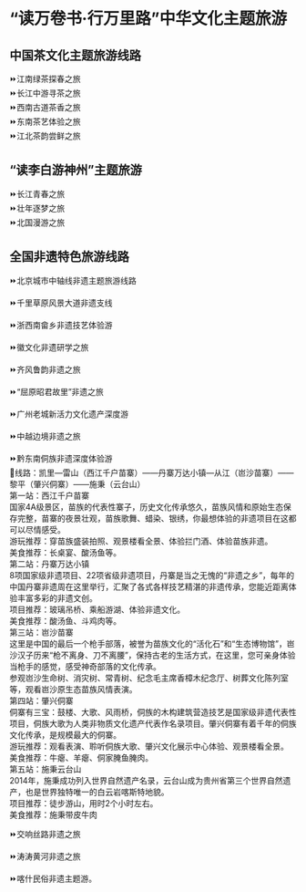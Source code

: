 # “读万卷书·行万里路”中华文化主题旅游  
## 中国茶文化主题旅游线路  

⏩江南绿茶探春之旅  
⏩长江中游寻茶之旅  
⏩西南古道茶香之旅  
⏩东南茶艺体验之旅  
⏩江北茶韵尝鲜之旅  

## “读李白游神州”主题旅游  
⏩长江青春之旅  
⏩壮年逐梦之旅  
⏩北国漫游之旅  

## 全国非遗特色旅游线路  
⏩北京城市中轴线非遗主题旅游线路  

⏩千里草原风景大道非遗支线  

⏩浙西南畲乡非遗技艺体验游  

⏩徽文化非遗研学之旅  

⏩齐风鲁韵非遗之旅  

⏩“屈原昭君故里”非遗之旅  

⏩广州老城新活力文化遗产深度游  

⏩中越边境非遗之旅  

⏩黔东南侗族非遗深度体验游  
🔸线路：凯里—雷山（西江千户苗寨）——丹寨万达小镇—从江（岜沙苗寨）——黎平（肇兴侗寨）——施秉（云台山）  
第一站：西江千户苗寨  
国家4A级景区，苗族的代表性寨子，历史文化传承悠久，苗族风情和原始生态保存完整，苗寨的夜景壮观，苗族歌舞、蜡染、银绣，你最想体验的非遗项目在这都可以尽情感受。  
游玩推荐：穿苗族盛装拍照、观景楼看全景、体验拦门酒、体验苗族非遗。  
美食推荐：长桌宴、酸汤鱼等。  
第二站：丹寨万达小镇  
8项国家级非遗项目、22项省级非遗项目，丹寨是当之无愧的“非遗之乡”，每年的中国丹寨非遗周在这里举行，汇聚了各式各样技艺精湛的非遗传承，您能近距离体验丰富多彩的非遗文创。  
项目推荐：玻璃吊桥、乘船游湖、体验非遗文化。  
美食推荐：酸汤鱼、斗鸡肉等。  
第三站：岜沙苗寨  
这里是中国的最后一个枪手部落，被誉为苗族文化的“活化石”和“生态博物馆”，岜沙汉子历来“枪不离身、刀不离腰”，保持古老的生活方式，在这里，您可亲身体验当枪手的感觉，感受神奇部落的文化传承。  
参观岜沙生命树、消灾树、常青树、纪念毛主席香樟木纪念厅、树葬文化陈列室等，观看岜沙原生态苗族风情表演。  
第四站：肇兴侗寨  
侗寨有三宝：鼓楼、大歌、风雨桥，侗族的木构建筑营造技艺是国家级非遗代表性项目，侗族大歌为人类非物质文化遗产代表作名录项目。肇兴侗寨有着千年的侗族文化传承，是规模最大的侗寨。  
游玩推荐：观看表演、聆听侗族大歌、肇兴文化展示中心体验、观景楼看全景。  
美食推荐：牛瘪、羊瘪、侗家腌鱼腌肉。  
第五站：施秉云台山  
2014年，施秉成功列入世界自然遗产名录，云台山成为贵州省第三个世界自然遗产，也是世界独特唯一的白云岩喀斯特地貌。  
项目推荐：徒步游山，用时2个小时左右。  
美食推荐：施秉带皮牛肉  

⏩交响丝路非遗之旅  

⏩涛涛黄河非遗之旅  

⏩喀什民俗非遗主题游。  

<!-- Last processed: 2025-07-22 03:44:31 -->
